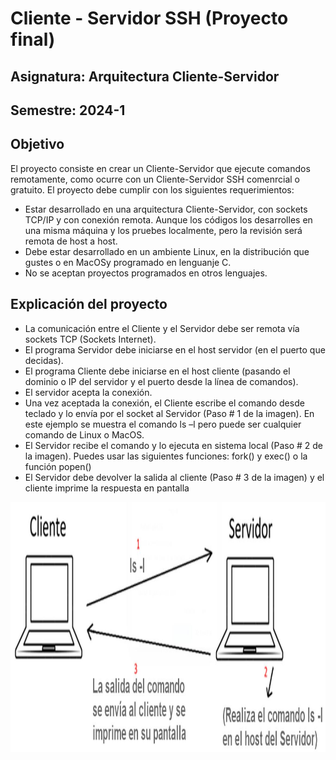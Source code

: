 # Cliente - Servidor SSH (Proyecto final)

## Asignatura: Arquitectura Cliente-Servidor
## Semestre: 2024-1 

## Objetivo
El proyecto consiste en crear un Cliente-Servidor que ejecute comandos remotamente, como ocurre con un Cliente-Servidor SSH comenrcial o gratuito. El proyecto debe cumplir con los siguientes requerimientos:

* Estar desarrollado en una arquitectura Cliente-Servidor, con sockets TCP/IP y con conexión remota. Aunque los códigos los desarrolles en una misma máquina y los pruebes localmente, pero la revisión será remota de host a host.
* Debe estar desarrollado en un ambiente Linux, en la distribución que gustes o en MacOSy programado en lenguanje C.
* No se aceptan proyectos programados en otros lenguajes.

## Explicación del proyecto
* La comunicación entre el Cliente y el Servidor debe ser remota vía sockets TCP (Sockets Internet).
* El programa Servidor debe iniciarse en el host servidor (en el puerto que decidas).
* El programa Cliente debe iniciarse en el host cliente (pasando el dominio o IP del servidor y el puerto desde la línea de comandos).
* El servidor acepta la conexión.
* Una vez aceptada la conexión, el Cliente escribe el comando desde teclado y lo envía por el
socket al Servidor (Paso # 1 de la imagen). En este ejemplo se muestra el comando ls –l pero
puede ser cualquier comando de Linux o MacOS.
* El Servidor recibe el comando y lo ejecuta en sistema local (Paso # 2 de la imagen). Puedes
usar las siguientes funciones: fork() y exec() o la función popen()
* El Servidor debe devolver la salida al cliente (Paso # 3 de la imagen) y el cliente imprime la
respuesta en pantalla

<div align="center">
  <img src="./Imagenes/Arquitectura.jpg" alt="Arquitectura" height="400" style="width: 100%;">
</div>
